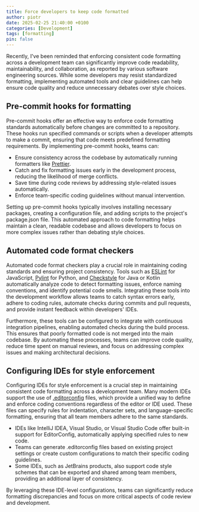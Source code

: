 ```yaml
---
title: Force developers to keep code formatted
author: piotr
date: 2025-02-25 21:40:00 +0100
categories: [Development]
tags: [formatting]
pin: false
---
```


Recently, I've been reminded that enforcing consistent code formatting across a development team can significantly improve code readability, maintainability, and collaboration, as reported by various software engineering sources. While some developers may resist standardized formatting, implementing automated tools and clear guidelines can help ensure code quality and reduce unnecessary debates over style choices.

## Pre-commit hooks for formatting 

Pre-commit hooks offer an effective way to enforce code formatting standards automatically before changes are committed to a repository. These hooks run specified commands or scripts when a developer attempts to make a commit, ensuring that code meets predefined formatting requirements. By implementing pre-commit hooks, teams can:

- Ensure consistency across the codebase by automatically running formatters like [Prettier](https://prettier.io).
- Catch and fix formatting issues early in the development process, reducing the likelihood of merge conflicts.
- Save time during code reviews by addressing style-related issues automatically.
- Enforce team-specific coding guidelines without manual intervention.

Setting up pre-commit hooks typically involves installing necessary packages, creating a configuration file, and adding scripts to the project's package.json file. This automated approach to code formatting helps maintain a clean, readable codebase and allows developers to focus on more complex issues rather than debating style choices.

## Automated code format checkers 

Automated code format checkers play a crucial role in maintaining coding standards and ensuring project consistency. Tools such as [ESLint](https://eslint.org) for JavaScript, [Pylint](https://www.pylint.org) for Python, and [Checkstyle](https://checkstyle.sourceforge.io) for Java or Kotlin automatically analyze code to detect formatting issues, enforce naming conventions, and identify potential code smells. Integrating these tools into the development workflow allows teams to catch syntax errors early, adhere to coding rules, automate checks during commits and pull requests, and provide instant feedback within developers' IDEs.

Furthermore, these tools can be configured to integrate with continuous integration pipelines, enabling automated checks during the build process. This ensures that poorly formatted code is not merged into the main codebase. By automating these processes, teams can improve code quality, reduce time spent on manual reviews, and focus on addressing complex issues and making architectural decisions.

## Configuring IDEs for style enforcement

Configuring IDEs for style enforcement is a crucial step in maintaining consistent code formatting across a development team. Many modern IDEs support the use of [.editorconfig](https://editorconfig.org) files, which provide a unified way to define and enforce coding conventions regardless of the editor or IDE used. These files can specify rules for indentation, character sets, and language-specific formatting, ensuring that all team members adhere to the same standards.

- IDEs like IntelliJ IDEA, Visual Studio, or Visual Studio Code offer built-in support for EditorConfig, automatically applying specified rules to new code.
- Teams can generate .editorconfig files based on existing project settings or create custom configurations to match their specific coding guidelines.
- Some IDEs, such as JetBrains products, also support code style schemes that can be exported and shared among team members, providing an additional layer of consistency.

By leveraging these IDE-level configurations, teams can significantly reduce formatting discrepancies and focus on more critical aspects of code review and development.